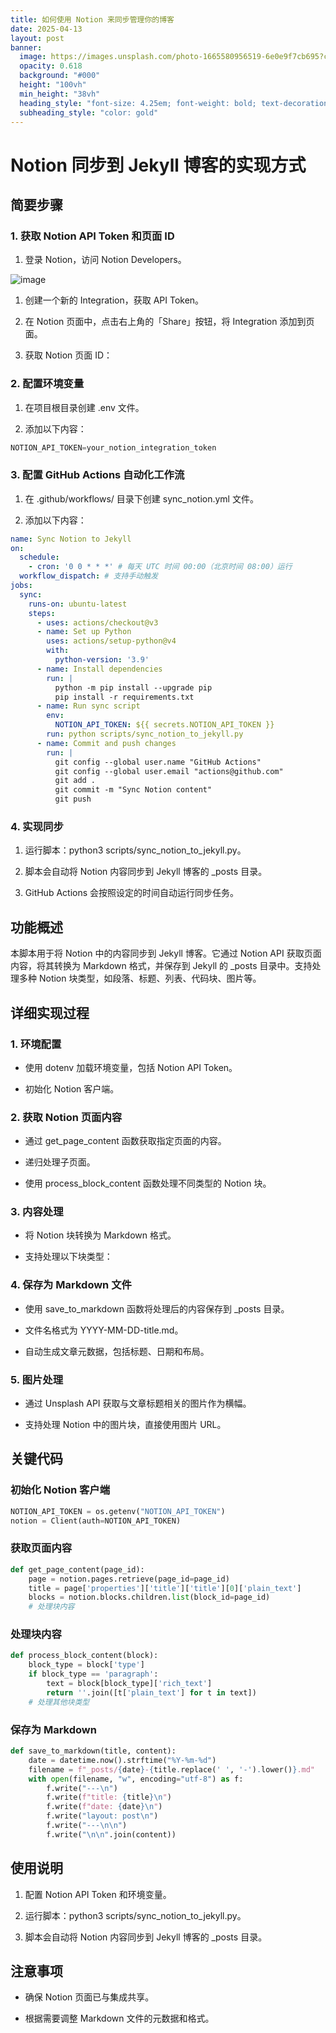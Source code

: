 ```yaml
---
title: 如何使用 Notion 来同步管理你的博客
date: 2025-04-13
layout: post
banner:
  image: https://images.unsplash.com/photo-1665580956519-6e0e9f7cb695?crop=entropy&cs=tinysrgb&fit=max&fm=jpg&ixid=M3w2OTIwMzJ8MHwxfHJhbmRvbXx8fHx8fHx8fDE3NDQ1ODI3MDl8&ixlib=rb-4.0.3&q=80&w=1080
  opacity: 0.618
  background: "#000"
  height: "100vh"
  min_height: "38vh"
  heading_style: "font-size: 4.25em; font-weight: bold; text-decoration: underline"
  subheading_style: "color: gold"
---
```


# Notion 同步到 Jekyll 博客的实现方式

## 简要步骤

### 1. 获取 Notion API Token 和页面 ID

1. 登录 Notion，访问 Notion Developers。

![image](https://prod-files-secure.s3.us-west-2.amazonaws.com/a7a0cc5a-89b9-4cda-8686-1fba0ca52f40/d19c1afe-dea5-4312-9333-786b0ba83054/image.png?X-Amz-Algorithm=AWS4-HMAC-SHA256&X-Amz-Content-Sha256=UNSIGNED-PAYLOAD&X-Amz-Credential=ASIAZI2LB466TL2TJVKU%2F20250413%2Fus-west-2%2Fs3%2Faws4_request&X-Amz-Date=20250413T221829Z&X-Amz-Expires=3600&X-Amz-Security-Token=IQoJb3JpZ2luX2VjEHwaCXVzLXdlc3QtMiJGMEQCIFJPUvur%2F9c2AfyCXafuWGn0wAqhpqCHstNgCmrSGAOBAiBGJN88M3Sqj%2FnVLVHyEbZAhhht1rFIm5HJKB505jxywiqIBAj1%2F%2F%2F%2F%2F%2F%2F%2F%2F%2F8BEAAaDDYzNzQyMzE4MzgwNSIMXivahQMq5kNVppBlKtwDIHZCwSR6oSQUuQW4v6V%2BfzqkuoDaUCBHK7Qyaz76tVP5%2B1aeFBJZFDdULInGUTCHEYyqJKU1TfrGcElhDH4j%2FiE5IQO%2BoUQmEbSRjlNpEFgLWS0A195hqagpM7mkho2iz6ZrDe8O6%2BrOugn8FVd16igXezgBi9Am3ctmdKMaqb2N9LELxA25GWy2A%2Bccxls7IreFTr%2FMiD%2FFMAVXepqCHxudYYTZzjPxk2fp53eXEF38diP%2F6C7nbOCMFpSSRtN3eyB1ENR3W0jbNI6QaUEnOe7tc8%2FGBVysB%2BXpYsJ4%2F1BQiD7nKEVYRWuwg1liBeeWsP%2Bhrnh7IcXgSHgbizkU3YWAKWUFsUfjYxW%2BdrnmImJRIXDDeSUeTSIBTebl0lyRy%2FpusafRNwTZvwGmOWycw4u01MXIf7SvZUyu4M39Q81AmftSmUuaI5cDXCll%2FN5bn%2FxWpXYvj2NwT5QFn5y6hQ9g29qhvo6kuJHs3zdEZH0t5UOps7ZdOccC%2F8IAJPetTsCnyV%2FcZtC7dl%2BS6oTb0PaBkR3CDHu306oJ%2Bfbk5v%2B1y%2F5yyjVX8L5mDqzuUcPBt%2F9ZuWjwK2mVXZz%2F3%2BPrrAUe9vTmrnDsc5F%2F19heIHKzHFUWXrFIcTiihXww%2Bq%2FwvwY6pgHBK3L2SyRZn6v5BBKaqLoDiaBm9zOk7EIzaLTnEEbKtGQ5rfCiIDBveqK6nX%2Fg%2BWMNe7q8zrUSLxneQOa%2FC0kb3ocvhxV%2FEidb%2Bjzeov1824JirSWAcoONK7eLjrclxB7xbM4GDyKo5skNN6eaQH9unqQPJEt8iuKc2WsQDCyS4W7hVU0msgGWbfHUl4F9f%2B2zqkBYTV1q6OkrVL1BkhdFKYUBy9E6&X-Amz-Signature=ce093db0b27c67af33a81cb85ee330b74bb8ee9122c1ae862d08e3914da59b94&X-Amz-SignedHeaders=host&x-id=GetObject)

1. 创建一个新的 Integration，获取 API Token。

1. 在 Notion 页面中，点击右上角的「Share」按钮，将 Integration 添加到页面。

1. 获取 Notion 页面 ID：


### 2. 配置环境变量

1. 在项目根目录创建 .env 文件。

1. 添加以下内容：

```javascript
NOTION_API_TOKEN=your_notion_integration_token
```

### 3. 配置 GitHub Actions 自动化工作流

1. 在 .github/workflows/ 目录下创建 sync_notion.yml 文件。

1. 添加以下内容：

```yaml
name: Sync Notion to Jekyll
on:
  schedule:
    - cron: '0 0 * * *' # 每天 UTC 时间 00:00（北京时间 08:00）运行
  workflow_dispatch: # 支持手动触发
jobs:
  sync:
    runs-on: ubuntu-latest
    steps:
      - uses: actions/checkout@v3
      - name: Set up Python
        uses: actions/setup-python@v4
        with:
          python-version: '3.9'
      - name: Install dependencies
        run: |
          python -m pip install --upgrade pip
          pip install -r requirements.txt
      - name: Run sync script
        env:
          NOTION_API_TOKEN: ${{ secrets.NOTION_API_TOKEN }}
        run: python scripts/sync_notion_to_jekyll.py
      - name: Commit and push changes
        run: |
          git config --global user.name "GitHub Actions"
          git config --global user.email "actions@github.com"
          git add .
          git commit -m "Sync Notion content"
          git push
```

### 4. 实现同步

1. 运行脚本：python3 scripts/sync_notion_to_jekyll.py。

1. 脚本会自动将 Notion 内容同步到 Jekyll 博客的 _posts 目录。

1. GitHub Actions 会按照设定的时间自动运行同步任务。

## 功能概述

本脚本用于将 Notion 中的内容同步到 Jekyll 博客。它通过 Notion API 获取页面内容，将其转换为 Markdown 格式，并保存到 Jekyll 的 _posts 目录中。支持处理多种 Notion 块类型，如段落、标题、列表、代码块、图片等。

## 详细实现过程

### 1. 环境配置

- 使用 dotenv 加载环境变量，包括 Notion API Token。

- 初始化 Notion 客户端。

### 2. 获取 Notion 页面内容

- 通过 get_page_content 函数获取指定页面的内容。

- 递归处理子页面。

- 使用 process_block_content 函数处理不同类型的 Notion 块。

### 3. 内容处理

- 将 Notion 块转换为 Markdown 格式。

- 支持处理以下块类型：


### 4. 保存为 Markdown 文件

- 使用 save_to_markdown 函数将处理后的内容保存到 _posts 目录。

- 文件名格式为 YYYY-MM-DD-title.md。

- 自动生成文章元数据，包括标题、日期和布局。

### 5. 图片处理

- 通过 Unsplash API 获取与文章标题相关的图片作为横幅。

- 支持处理 Notion 中的图片块，直接使用图片 URL。

## 关键代码

### 初始化 Notion 客户端

```python
NOTION_API_TOKEN = os.getenv("NOTION_API_TOKEN")
notion = Client(auth=NOTION_API_TOKEN)
```

### 获取页面内容

```python
def get_page_content(page_id):
    page = notion.pages.retrieve(page_id=page_id)
    title = page['properties']['title']['title'][0]['plain_text']
    blocks = notion.blocks.children.list(block_id=page_id)
    # 处理块内容
```

### 处理块内容

```python
def process_block_content(block):
    block_type = block['type']
    if block_type == 'paragraph':
        text = block[block_type]['rich_text']
        return ''.join([t['plain_text'] for t in text])
    # 处理其他块类型
```

### 保存为 Markdown

```python
def save_to_markdown(title, content):
    date = datetime.now().strftime("%Y-%m-%d")
    filename = f"_posts/{date}-{title.replace(' ', '-').lower()}.md"
    with open(filename, "w", encoding="utf-8") as f:
        f.write("---\n")
        f.write(f"title: {title}\n")
        f.write(f"date: {date}\n")
        f.write("layout: post\n")
        f.write("---\n\n")
        f.write("\n\n".join(content))
```

## 使用说明

1. 配置 Notion API Token 和环境变量。

1. 运行脚本：python3 scripts/sync_notion_to_jekyll.py。

1. 脚本会自动将 Notion 内容同步到 Jekyll 博客的 _posts 目录。

## 注意事项

- 确保 Notion 页面已与集成共享。

- 根据需要调整 Markdown 文件的元数据和格式。